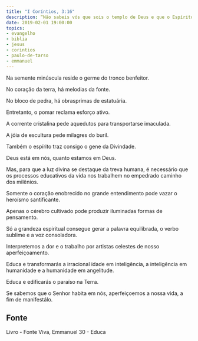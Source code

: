 ```yaml
---
title: "I Coríntios, 3:16"
description: “Não sabeis vós que sois o templo de Deus e que o Espírito de Deus habita em vós?” Paulo
date: 2019-02-01 19:00:00
topics: 
- evangelho
- biblia
- jesus
- corintios
- paulo-de-tarso
- emmanuel
---
```


Na semente minúscula reside o germe do tronco benfeitor.

No coração da terra, há melodias da fonte.

No bloco de pedra, há obras­primas de estatuária.

Entretanto, o pomar reclama esforço ativo.

A corrente cristalina pede aquedutos para transportar­se imaculada.

A jóia de escultura pede milagres do buril.

Também o espírito traz consigo o gene da Divindade.

Deus está em nós, quanto estamos em Deus.

Mas, para que a luz divina se destaque da treva humana, é necessário que os
processos educativos da vida nos trabalhem no empedrado caminho dos milênios.

Somente o coração enobrecido no grande entendimento pode vazar o
heroísmo santificante.

Apenas o cérebro cultivado pode produzir iluminadas formas de
pensamento.

Só a grandeza espiritual consegue gerar a palavra equilibrada, o verbo
sublime e a voz consoladora.

Interpretemos a dor e o trabalho por artistas celestes de nosso
aperfeiçoamento.

Educa e transformarás a irracional idade em inteligência, a inteligência em
humanidade e a humanidade em angelitude.

Educa e edificarás o paraíso na Terra.

Se sabemos que o Senhor habita em nós, aperfeiçoemos a nossa vida, a fim
de manifestá­lo.


## Fonte
Livro - Fonte Viva, Emmanuel
30 - Educa
